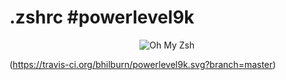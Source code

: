# .zshrc #powerlevel9k 

<p align="center">
  <img src="https://s3.amazonaws.com/ohmyzsh/oh-my-zsh-logo.png" alt="Oh My Zsh">
</p>
<p align="center">

(https://travis-ci.org/bhilburn/powerlevel9k.svg?branch=master)
</p>

